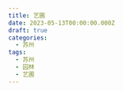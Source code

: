 ```yaml
---
title: 艺圃
date: 2023-05-13T00:00:00.000Z
draft: true
categories:
  - 苏州
tags:
  - 苏州
  - 园林
  - 艺圃
---
```


